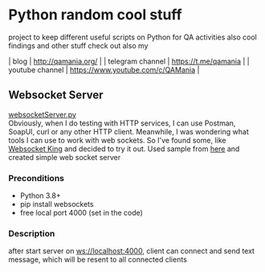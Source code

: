 # Python random cool stuff

project to keep different useful scripts on Python for QA activities also cool findings and other stuff check out also
my

| blog | http://qamania.org/ | | telegram channel | https://t.me/qamania | | youtube channel
| https://www.youtube.com/c/QAMania |

## Websocket Server

[websocketServer.py](websocketServer.py)  
Obviously, when I do testing with HTTP services, I can use Postman, SoapUI, curl or any other HTTP client. 
Meanwhile, I was wondering what tools I can use to work with web sockets. 
So I've found some, like [Websocket King](https://chrome.google.com/webstore/detail/websocket-king-client/cbcbkhdmedgianpaifchdaddpnmgnknn)
and decided to try it out.
Used sample from [here](https://medium.com/nuances-of-programming/как-создавать-веб-сокеты-в-python-1bc572045827)
and created simple web socket server

### Preconditions
- Python 3.8+
- pip install websockets
- free local port 4000 (set in the code)

### Description
after start server on [ws://localhost:4000](ws://localhost:4000), client can connect and send text message, which will be resent to all connected clients